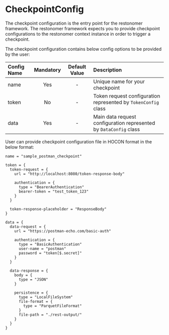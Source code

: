 # CheckpointConfig

The checkpoint configuration is the entry point for the restonomer framework.
The restonomer framework expects you to provide checkpoint configurations to the restonomer context instance in order to
trigger a checkpoint.

The checkpoint configuration contains below config options to be provided by the user:

| Config Name | Mandatory | Default Value | Description                                                       |
|:------------|:---------:|:-------------:|:------------------------------------------------------------------|
| name        |    Yes    |       -       | Unique name for your checkpoint                                   |
| token       |    No     |       -       | Token request configuration represented by `TokenConfig` class    |
| data        |    Yes    |       -       | Main data request configuration represented by `DataConfig` class |

User can provide checkpoint configuration file in HOCON format in the below format:

```hocon
name = "sample_postman_checkpoint"

token = {
  token-request = {
    url = "http://localhost:8080/token-response-body"

    authentication = {
      type = "BearerAuthentication"
      bearer-token = "test_token_123"
    }
  }

  token-response-placeholder = "ResponseBody"
}

data = {
  data-request = {
    url = "https://postman-echo.com/basic-auth"

    authentication = {
      type = "BasicAuthentication"
      user-name = "postman"
      password = "token[$.secret]"
    }
  }

  data-response = {
    body = {
      type = "JSON"
    }

    persistence = {
      type = "LocalFileSystem"
      file-format = {
        type = "ParquetFileFormat"
      }
      file-path = "./rest-output/"
    }
  }
}
```
